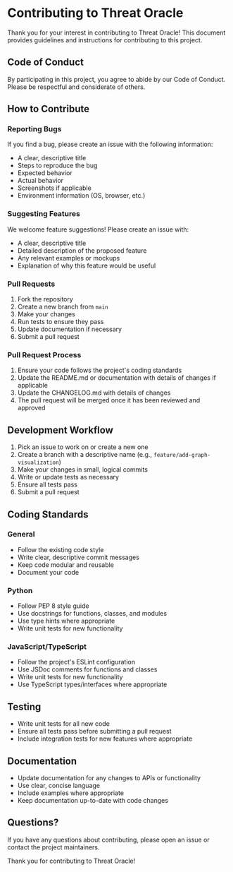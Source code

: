 # Contributing to Threat Oracle

Thank you for your interest in contributing to Threat Oracle! This document provides guidelines and instructions for contributing to this project.

## Code of Conduct

By participating in this project, you agree to abide by our Code of Conduct. Please be respectful and considerate of others.

## How to Contribute

### Reporting Bugs

If you find a bug, please create an issue with the following information:

- A clear, descriptive title
- Steps to reproduce the bug
- Expected behavior
- Actual behavior
- Screenshots if applicable
- Environment information (OS, browser, etc.)

### Suggesting Features

We welcome feature suggestions! Please create an issue with:

- A clear, descriptive title
- Detailed description of the proposed feature
- Any relevant examples or mockups
- Explanation of why this feature would be useful

### Pull Requests

1. Fork the repository
2. Create a new branch from `main`
3. Make your changes
4. Run tests to ensure they pass
5. Update documentation if necessary
6. Submit a pull request

### Pull Request Process

1. Ensure your code follows the project's coding standards
2. Update the README.md or documentation with details of changes if applicable
3. Update the CHANGELOG.md with details of changes
4. The pull request will be merged once it has been reviewed and approved

## Development Workflow

1. Pick an issue to work on or create a new one
2. Create a branch with a descriptive name (e.g., `feature/add-graph-visualization`)
3. Make your changes in small, logical commits
4. Write or update tests as necessary
5. Ensure all tests pass
6. Submit a pull request

## Coding Standards

### General

- Follow the existing code style
- Write clear, descriptive commit messages
- Keep code modular and reusable
- Document your code

### Python

- Follow PEP 8 style guide
- Use docstrings for functions, classes, and modules
- Use type hints where appropriate
- Write unit tests for new functionality

### JavaScript/TypeScript

- Follow the project's ESLint configuration
- Use JSDoc comments for functions and classes
- Write unit tests for new functionality
- Use TypeScript types/interfaces where appropriate

## Testing

- Write unit tests for all new code
- Ensure all tests pass before submitting a pull request
- Include integration tests for new features where appropriate

## Documentation

- Update documentation for any changes to APIs or functionality
- Use clear, concise language
- Include examples where appropriate
- Keep documentation up-to-date with code changes

## Questions?

If you have any questions about contributing, please open an issue or contact the project maintainers.

Thank you for contributing to Threat Oracle!
